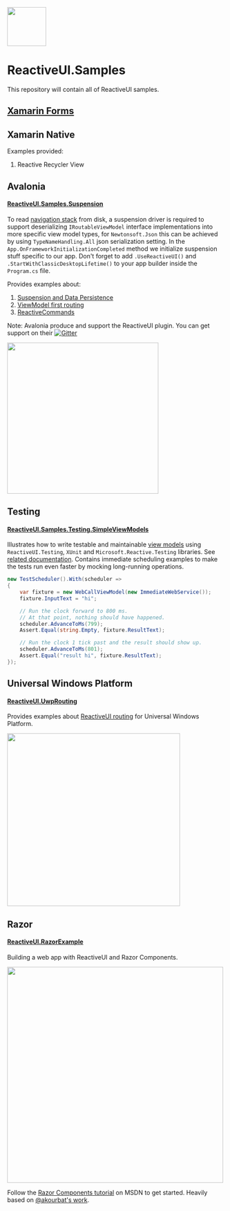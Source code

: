 <a href="https://github.com/reactiveui/reactiveui">
  <img width="90" heigth="90" src="https://raw.githubusercontent.com/reactiveui/styleguide/master/logo/main.png">
</a>

# ReactiveUI.Samples

This repository will contain all of ReactiveUI samples.

## [Xamarin Forms ](https://github.com/reactiveui/ReactiveUI.Samples/tree/master/xamarin-forms)

## Xamarin Native

Examples provided:
1. Reactive Recycler View

## Avalonia

#### [ReactiveUI.Samples.Suspension](https://github.com/reactiveui/ReactiveUI.Samples/tree/master/avalonia)

To read [navigation stack](https://reactiveui.net/docs/handbook/routing/) from disk, a suspension driver is required to support deserializing `IRoutableViewModel` interface implementations into more specific view model types, for `Newtonsoft.Json` this can be achieved by using `TypeNameHandling.All` json serialization setting. 
In the `App.OnFrameworkInitializationCompleted` method we initialize suspension stuff specific to our app. Don't forget to add `.UseReactiveUI()` and `.StartWithClassicDesktopLifetime()` to your app builder inside the `Program.cs` file.

Provides examples about:

1. [Suspension and Data Persistence](https://reactiveui.net/docs/handbook/data-persistence/)
2. [ViewModel first routing](https://reactiveui.net/docs/handbook/routing/)
3. [ReactiveCommands](https://reactiveui.net/docs/handbook/commands/)

Note: Avalonia produce and support the ReactiveUI plugin. You can get support on their [![Gitter](https://badges.gitter.im/Join%20Chat.svg)](https://gitter.im/AvaloniaUI/Avalonia?utm_campaign=pr-badge&utm_content=badge&utm_medium=badge&utm_source=badge)

<img width="350" src="https://hsto.org/webt/c2/pp/88/c2pp88h397pwscpwn-i8vnke6sw.gif">

## Testing

#### [ReactiveUI.Samples.Testing.SimpleViewModels](https://github.com/reactiveui/ReactiveUI.Samples/tree/master/testing)

Illustrates how to write testable and maintainable [view models](https://reactiveui.net/docs/handbook/view-models/) using `ReactiveUI.Testing`, `XUnit` and `Microsoft.Reactive.Testing` libraries. See [related documentation](https://reactiveui.net/docs/handbook/testing/). Contains immediate scheduling examples to make the tests run even faster by mocking long-running operations.

```cs
new TestScheduler().With(scheduler =>
{
    var fixture = new WebCallViewModel(new ImmediateWebService());
    fixture.InputText = "hi";

    // Run the clock forward to 800 ms. 
    // At that point, nothing should have happened.
    scheduler.AdvanceToMs(799);
    Assert.Equal(string.Empty, fixture.ResultText);

    // Run the clock 1 tick past and the result should show up.
    scheduler.AdvanceToMs(801);
    Assert.Equal("result hi", fixture.ResultText);
});
```

## Universal Windows Platform

#### [ReactiveUI.UwpRouting](https://github.com/reactiveui/ReactiveUI.Samples/tree/master/uwp)

Provides examples about [ReactiveUI routing](https://reactiveui.net/docs/handbook/routing/) for Universal Windows Platform.

<img width="400" src="https://i.gyazo.com/b5356b350c3ce2084f50d9ba534343a8.gif">

## Razor

#### [ReactiveUI.RazorExample](https://github.com/reactiveui/ReactiveUI.Samples/tree/master/razor)

Building a web app with ReactiveUI and Razor Components.

<img width="500" src="https://i.gyazo.com/8bd953c633601e61c8a869631ba1d48e.gif">

Follow the [Razor Components tutorial](https://docs.microsoft.com/en-us/aspnet/core/razor-components/get-started?view=aspnetcore-3.0&tabs=visual-studio) on MSDN to get started. Heavily based on [@akourbat's work](https://github.com/akourbat/SampleRazorComponentsApp).
